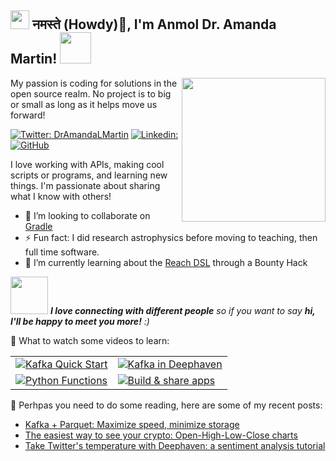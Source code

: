 

<h2><img src="https://user-images.githubusercontent.com/51727488/163687478-12a477e7-b398-4284-b7b3-aeb7b554fe08.png" width="30"/> नमस्ते (Howdy)👋, I'm Anmol  Dr. Amanda Martin! <img src="https://user-images.githubusercontent.com/51727488/163687538-2bfd7dcf-6f34-495d-80f4-e95d31069283.gif" width="50"></h2>
<img align='right' src="https://user-images.githubusercontent.com/51727488/163687174-76db7d91-e43c-4d7d-9c65-852f82700198.png" width="230">

My passion is coding for solutions in the open source realm. No project is to big or small as long as it helps move us forward!

[![Twitter: DrAmandaLMartin](https://img.shields.io/twitter/follow/DrAmandaLMartin?style=social)](https://twitter.com/DrAmandaLMartin)
[![Linkedin: ](https://img.shields.io/badge/-DrAmandaMartin-blue?style=flat-square&logo=Linkedin&logoColor=white&link=https://www.linkedin.com/in/amanda-martin-69350067/)](https://www.linkedin.com/in/amanda-martin-69350067/)
[![GitHub](https://img.shields.io/github/followers/hythloda?label=follow&style=social)](https://github.com/Hythloda)


I love working with APIs, making cool scripts or programs, and learning new things. I'm passionate about sharing what I know with others!

- 👯 I’m looking to collaborate on [Gradle](https://github.com/gradle/gradle)
- ⚡ Fun fact: I did research astrophysics before moving to teaching, then full time software.
- 🌱 I’m currently learning about the [Reach DSL](https://github.com/reach-sh/reach-lang) through a Bounty Hack


<img src="https://media.giphy.com/media/LnQjpWaON8nhr21vNW/giphy.gif" width="60"> <em><b>I love connecting with different people</b> so if you want to say <b>hi, I'll be happy to meet you more!</b> :)</em>


🎥 What to watch some videos to learn:


|   |  |
| ------------- | ------------- |
|[![Kafka Quick Start](https://img.youtube.com/vi/B71gU1sARI8/0.jpg)](https://www.youtube.com/watch?v=B71gU1sARI8 "Kafka Quick Start")  | [![Kafka in Deephaven](https://img.youtube.com/vi/7SGM6Utsw1E/0.jpg)](https://www.youtube.com/watch?v=7SGM6Utsw1E "Kafka in Deephaven")  |
| [![Python Functions](https://img.youtube.com/vi/rAFxiZ71EGo/0.jpg)](https://www.youtube.com/watch?v=rAFxiZ71EGo "Python Functions")  | [![Build & share apps](https://img.youtube.com/vi/VwReH2tl4Zg/0.jpg)](https://www.youtube.com/watch?v=VwReH2tl4Zg "Build & share apps") |


 📖 Perhpas you need to do some reading, here are some of my recent posts:
- [Kafka + Parquet: Maximize speed, minimize storage](https://deephaven.io/blog/2022/02/22/kafka-parquet/)
- [The easiest way to see your crypto: Open-High-Low-Close charts](https://deephaven.io/blog/2022/02/03/finnhub/)
- [Take Twitter's temperature with Deephaven: a sentiment analysis tutorial](https://deephaven.io/blog/2022/01/11/twitter-sentiment/)

<!--
**hythloda/hythloda** is a ✨ _special_ ✨ repository because its `README.md` (this file) appears on your GitHub profile.

Here are some ideas to get you started:

- 🔭 I’m currently working on ...
- 🌱 I’m currently learning ...
- 👯 I’m looking to collaborate on ...
- 🤔 I’m looking for help with ...
- 💬 Ask me about ...
- 📫 How to reach me: ...
- 😄 Pronouns: ...
- ⚡ Fun fact: ...
-->
